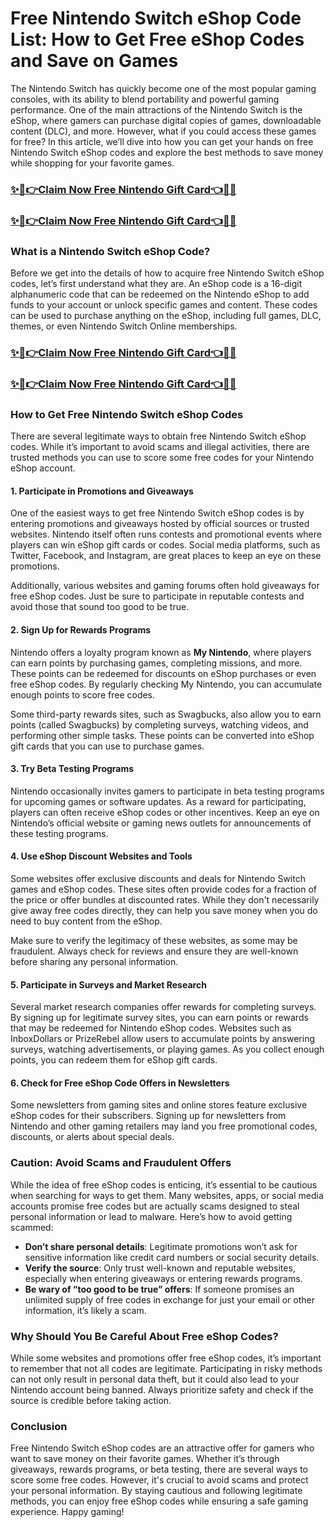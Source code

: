 # **Free Nintendo Switch eShop Code List: How to Get Free eShop Codes and Save on Games**
The Nintendo Switch has quickly become one of the most popular gaming consoles, with its ability to blend portability and powerful gaming performance. One of the main attractions of the Nintendo Switch is the eShop, where gamers can purchase digital copies of games, downloadable content (DLC), and more. However, what if you could access these games for free? In this article, we’ll dive into how you can get your hands on free Nintendo Switch eShop codes and explore the best methods to save money while shopping for your favorite games.
### [✨🎁👉Claim Now Free Nintendo Gift Card👈🎁✨](https://amazonbuy.xyz/c/nittenooosfgd/)
### [✨🎁👉Claim Now Free Nintendo Gift Card👈🎁✨](https://amazonbuy.xyz/c/nittenooosfgd/)
### What is a Nintendo Switch eShop Code?

Before we get into the details of how to acquire free Nintendo Switch eShop codes, let’s first understand what they are. An eShop code is a 16-digit alphanumeric code that can be redeemed on the Nintendo eShop to add funds to your account or unlock specific games and content. These codes can be used to purchase anything on the eShop, including full games, DLC, themes, or even Nintendo Switch Online memberships.
### [✨🎁👉Claim Now Free Nintendo Gift Card👈🎁✨](https://amazonbuy.xyz/c/nittenooosfgd/)
### [✨🎁👉Claim Now Free Nintendo Gift Card👈🎁✨](https://amazonbuy.xyz/c/nittenooosfgd/)
### How to Get Free Nintendo Switch eShop Codes

There are several legitimate ways to obtain free Nintendo Switch eShop codes. While it’s important to avoid scams and illegal activities, there are trusted methods you can use to score some free codes for your Nintendo eShop account.

#### 1. **Participate in Promotions and Giveaways**
One of the easiest ways to get free Nintendo Switch eShop codes is by entering promotions and giveaways hosted by official sources or trusted websites. Nintendo itself often runs contests and promotional events where players can win eShop gift cards or codes. Social media platforms, such as Twitter, Facebook, and Instagram, are great places to keep an eye on these promotions.

Additionally, various websites and gaming forums often hold giveaways for free eShop codes. Just be sure to participate in reputable contests and avoid those that sound too good to be true.

#### 2. **Sign Up for Rewards Programs**
Nintendo offers a loyalty program known as **My Nintendo**, where players can earn points by purchasing games, completing missions, and more. These points can be redeemed for discounts on eShop purchases or even free eShop codes. By regularly checking My Nintendo, you can accumulate enough points to score free codes.

Some third-party rewards sites, such as Swagbucks, also allow you to earn points (called Swagbucks) by completing surveys, watching videos, and performing other simple tasks. These points can be converted into eShop gift cards that you can use to purchase games.

#### 3. **Try Beta Testing Programs**
Nintendo occasionally invites gamers to participate in beta testing programs for upcoming games or software updates. As a reward for participating, players can often receive eShop codes or other incentives. Keep an eye on Nintendo’s official website or gaming news outlets for announcements of these testing programs.

#### 4. **Use eShop Discount Websites and Tools**
Some websites offer exclusive discounts and deals for Nintendo Switch games and eShop codes. These sites often provide codes for a fraction of the price or offer bundles at discounted rates. While they don't necessarily give away free codes directly, they can help you save money when you do need to buy content from the eShop.

Make sure to verify the legitimacy of these websites, as some may be fraudulent. Always check for reviews and ensure they are well-known before sharing any personal information.

#### 5. **Participate in Surveys and Market Research**
Several market research companies offer rewards for completing surveys. By signing up for legitimate survey sites, you can earn points or rewards that may be redeemed for Nintendo eShop codes. Websites such as InboxDollars or PrizeRebel allow users to accumulate points by answering surveys, watching advertisements, or playing games. As you collect enough points, you can redeem them for eShop gift cards.

#### 6. **Check for Free eShop Code Offers in Newsletters**
Some newsletters from gaming sites and online stores feature exclusive eShop codes for their subscribers. Signing up for newsletters from Nintendo and other gaming retailers may land you free promotional codes, discounts, or alerts about special deals.

### Caution: Avoid Scams and Fraudulent Offers

While the idea of free eShop codes is enticing, it’s essential to be cautious when searching for ways to get them. Many websites, apps, or social media accounts promise free codes but are actually scams designed to steal personal information or lead to malware. Here’s how to avoid getting scammed:

- **Don’t share personal details**: Legitimate promotions won’t ask for sensitive information like credit card numbers or social security details.
- **Verify the source**: Only trust well-known and reputable websites, especially when entering giveaways or entering rewards programs.
- **Be wary of “too good to be true” offers**: If someone promises an unlimited supply of free codes in exchange for just your email or other information, it’s likely a scam.

### Why Should You Be Careful About Free eShop Codes?

While some websites and promotions offer free eShop codes, it’s important to remember that not all codes are legitimate. Participating in risky methods can not only result in personal data theft, but it could also lead to your Nintendo account being banned. Always prioritize safety and check if the source is credible before taking action.

### Conclusion

Free Nintendo Switch eShop codes are an attractive offer for gamers who want to save money on their favorite games. Whether it’s through giveaways, rewards programs, or beta testing, there are several ways to score some free codes. However, it's crucial to avoid scams and protect your personal information. By staying cautious and following legitimate methods, you can enjoy free eShop codes while ensuring a safe gaming experience. Happy gaming!
